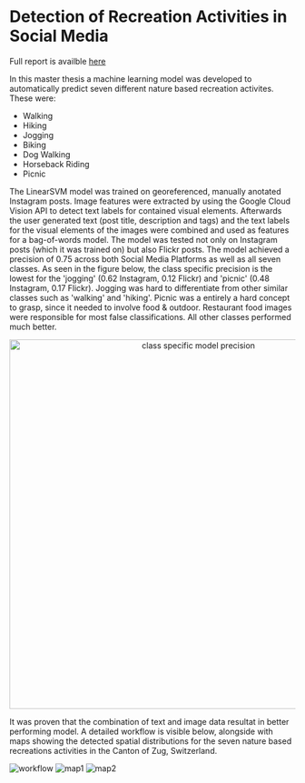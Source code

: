 # Detection of Recreation Activities in Social Media

Full report is availble [here](https://drive.google.com/file/d/1LUaHJSoy5LKM-fSKQK6TyDGgtbVmRV10/view?usp=sharing)

In this master thesis a machine learning model was developed to automatically predict seven different nature based recreation activites.
These were:
- Walking
- Hiking
- Jogging
- Biking
- Dog Walking
- Horseback Riding
- Picnic

The LinearSVM model was trained on georeferenced, manually anotated Instagram posts. Image features were extracted by using the Google Cloud Vision API to detect text labels for contained visual elements. Afterwards the user generated text (post title, description and tags) and the text labels for the visual elements of the images were combined and used as features for a bag-of-words model. The model was tested not only on Instagram posts (which it was trained on) but also Flickr posts. The model achieved a precision of 0.75 across both Social Media Platforms as well as all seven classes. As seen in the figure below, the class specific precision is the lowest for the 'jogging' (0.62 Instagram, 0.12 Flickr) and 'picnic' (0.48 Instagram, 0.17 Flickr). Jogging was hard to differentiate from other similar classes such as 'walking' and 'hiking'. Picnic was a entirely a hard concept to grasp, since it needed to involve food & outdoor. Restaurant food images were responsible for most false classifications. All other classes performed much better.

<p align="center">
  <img src="https://github.com/Bellador/RecreationDetection/blob/master/img/M2_class_precision_unseen_data_w_vision_labels-1.png" width="650" title="class specific model precision">
</p>

It was proven that the combination of text and image data resultat in better performing model. 
A detailed workflow is visible below, alongside with maps showing the detected spatial distributions for the seven nature based recreations activities in the Canton of Zug, Switzerland.

![workflow](https://github.com/Bellador/RecreationDetection/blob/master/img/ML_text_data_visualization_cropped-1.png)
![map1](https://github.com/Bellador/RecreationDetection/blob/master/img/map_cluster_1-1.png)
![map2](https://github.com/Bellador/RecreationDetection/blob/master/img/map_cluster_2-1.png)
